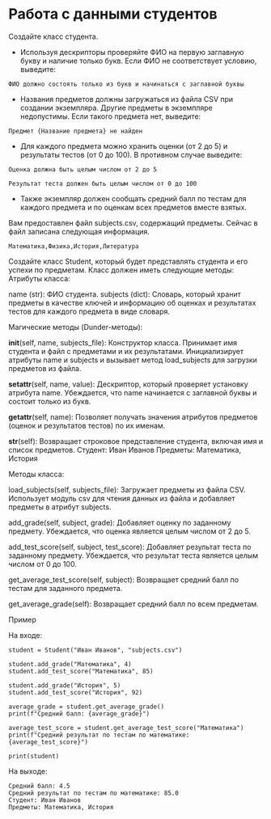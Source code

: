 # Работа с данными студентов

Создайте класс студента.
- Используя дескрипторы проверяйте ФИО на первую заглавную букву и наличие только букв. Если ФИО не соответствует условию, выведите: 

```
ФИО должно состоять только из букв и начинаться с заглавной буквы
```

- Названия предметов должны загружаться из файла CSV при создании экземпляра. Другие предметы в экземпляре недопустимы. Если такого предмета нет, выведите:

```
Предмет {Название предмета} не найден
```

- Для каждого предмета можно хранить оценки (от 2 до 5) и результаты тестов (от 0 до 100). В противном случае выведите:

```
Оценка должна быть целым числом от 2 до 5
```

```
Результат теста должен быть целым числом от 0 до 100
```

- Также экземпляр должен сообщать средний балл по тестам для каждого предмета и по оценкам всех предметов вместе взятых.

Вам предоставлен файл subjects.csv, содержащий предметы. Сейчас в файл записана следующая информация.

```
Математика,Физика,История,Литература
```

Создайте класс Student, который будет представлять студента и его успехи по предметам. Класс должен иметь следующие методы:
Атрибуты класса:

name (str): ФИО студента. subjects (dict): Словарь, который хранит предметы в качестве ключей и информацию об оценках и результатах тестов для каждого предмета в виде словаря.

Магические методы (Dunder-методы):

__init__(self, name, subjects_file): Конструктор класса. Принимает имя студента и файл с предметами и их результатами. Инициализирует атрибуты name и subjects и вызывает метод load_subjects для загрузки предметов из файла.

__setattr__(self, name, value): Дескриптор, который проверяет установку атрибута name. Убеждается, что name начинается с заглавной буквы и состоит только из букв.

__getattr__(self, name): Позволяет получать значения атрибутов предметов (оценок и результатов тестов) по их именам.

__str__(self): Возвращает строковое представление студента, включая имя и список предметов.
Студент: Иван Иванов
Предметы: Математика, История

Методы класса:

load_subjects(self, subjects_file): Загружает предметы из файла CSV. Использует модуль csv для чтения данных из файла и добавляет предметы в атрибут subjects.

add_grade(self, subject, grade): Добавляет оценку по заданному предмету. Убеждается, что оценка является целым числом от 2 до 5.

add_test_score(self, subject, test_score): Добавляет результат теста по заданному предмету. Убеждается, что результат теста является целым числом от 0 до 100.

get_average_test_score(self, subject): Возвращает средний балл по тестам для заданного предмета.

get_average_grade(self): Возвращает средний балл по всем предметам.

Пример

На входе: 

```
student = Student("Иван Иванов", "subjects.csv")

student.add_grade("Математика", 4)
student.add_test_score("Математика", 85)

student.add_grade("История", 5)
student.add_test_score("История", 92)

average_grade = student.get_average_grade()
print(f"Средний балл: {average_grade}")

average_test_score = student.get_average_test_score("Математика")
print(f"Средний результат по тестам по математике: {average_test_score}")

print(student)
```

На выходе: 

```
Средний балл: 4.5
Средний результат по тестам по математике: 85.0
Студент: Иван Иванов
Предметы: Математика, История
```


